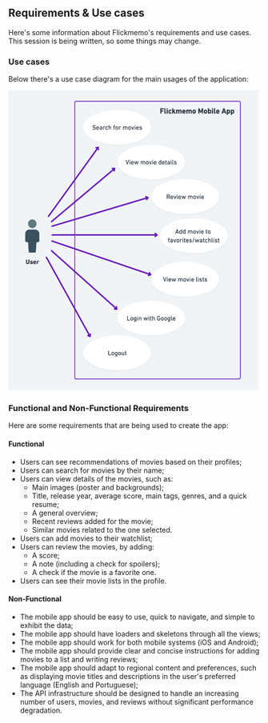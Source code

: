 ## Requirements & Use cases

Here's some information about Flickmemo's requirements and use cases. This session is being written, so some things may change.

### Use cases

Below there's a use case diagram for the main usages of the application:

<p align="left">
  <img width="500" height="600" src="https://github.com/LuizKraisch/flickmemo-api/blob/main/docs/assets/use-case-diagram.png">
</p>

### Functional and Non-Functional Requirements

Here are some requirements that are being used to create the app:

#### Functional
 - Users can see recommendations of movies based on their profiles;
 - Users can search for movies by their name;
 - Users can view details of the movies, such as:
   - Main images (poster and backgrounds);
   - Title, release year, average score, main tags, genres, and a quick resume;
   - A general overview;
   - Recent reviews added for the movie;
   - Similar movies related to the one selected.
 - Users can add movies to their watchlist;
 - Users can review the movies, by adding:
   - A score;
   - A note (including a check for spoilers);
   - A check if the movie is a favorite one.
 - Users can see their movie lists in the profile.

#### Non-Functional
 - The mobile app should be easy to use, quick to navigate, and simple to exhibit the data;
 - The mobile app should have loaders and skeletons through all the views;
 - The mobile app should work for both mobile systems (iOS and Android);
 - The mobile app should provide clear and concise instructions for adding movies to a list and writing reviews;
 - The mobile app should adapt to regional content and preferences, such as displaying movie titles and descriptions in the user's preferred language (English and Portuguese);
 - The API infrastructure should be designed to handle an increasing number of users, movies, and reviews without significant performance degradation.
